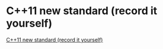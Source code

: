 # C++11 new standard (record it yourself)
[C++11 new standard (record it yourself)](https://aiwithcloud.com/2022/09/15/c11_new_standard_record_it_yourself/)